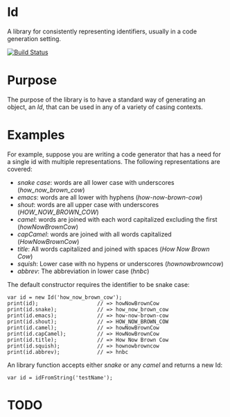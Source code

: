 # Id

<!--- custom <introduction> --->

A library for consistently representing identifiers, usually in a code
generation setting.

[![Build Status](https://drone.io/github.com/patefacio/id/status.png)](https://drone.io/github.com/patefacio/id/latest)

<!--- end <introduction> --->


# Purpose

<!--- custom <purpose> --->

The purpose of the library is to have a standard way of generating an
object, an _Id_, that can be used in any of a variety of casing
contexts.

<!--- end <purpose> --->


<!--- custom <body> --->
<!--- end <body> --->


# Examples

<!--- custom <examples> --->

For example, suppose you are writing a code generator that has a need
for a single id with multiple representations. The following
representations are covered:

 * _snake case_: words are all lower case with underscores (_how\_now\_brown\_cow_)
 * _emacs_: words are all lower with hyphens (_how-now-brown-cow_)
 * _shout_: words are all upper case with underscores (_HOW\_NOW\_BROWN\_COW_)
 * _camel_: words are joined with each word capitalized excluding the first (_howNowBrownCow_)
 * _capCamel_: words are joined with all words capitalized (_HowNowBrownCow_)
 * _title_: All words capitalized and joined with spaces (_How Now Brown Cow_)
 * _squish_: Lower case with no hypens or underscores (_hownowbrowncow_)
 * _abbrev_: The abbreviation in lower case (_hnbc_)

The default constructor requires the identifier to be snake case:

    var id = new Id('how_now_brown_cow');
    print(id);                   // => howNowBrownCow        
    print(id.snake);             // => how_now_brown_cow     
    print(id.emacs);             // => how-now-brown-cow     
    print(id.shout);             // => HOW_NOW_BROWN_COW     
    print(id.camel);             // => howNowBrownCow        
    print(id.capCamel);          // => HowNowBrownCow        
    print(id.title);             // => How Now Brown Cow     
    print(id.squish);            // => hownowbrowncow        
    print(id.abbrev);            // => hnbc                  

An library function accepts either _snake_ or any _camel_ and returns a new Id:

    var id = idFromString('testName');

<!--- end <examples> --->


# TODO

<!--- custom <todos> --->
<!--- end <todos> --->


